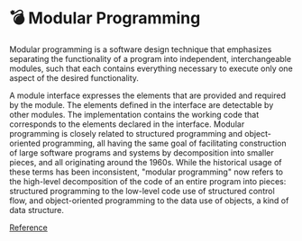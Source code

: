 # 💣 Modular Programming

Modular programming is a software design technique that emphasizes separating the functionality of a program into independent, interchangeable modules, such that each contains everything necessary to execute only one aspect of the desired functionality.

A module interface expresses the elements that are provided and required by the module. 
The elements defined in the interface are detectable by other modules. The implementation contains the working code that corresponds to the elements declared in the interface.
Modular programming is closely related to structured programming and object-oriented programming, all having the same goal of facilitating construction of large software programs and systems by decomposition into smaller pieces, and all originating around the 1960s.
While the historical usage of these terms has been inconsistent, "modular programming" now refers to the high-level decomposition of the code of an entire program into pieces: structured programming to the low-level code use of structured control flow, and object-oriented programming to the data use of objects, a kind of data structure.

[Reference](https://en.wikipedia.org/wiki/Modular_programming)
